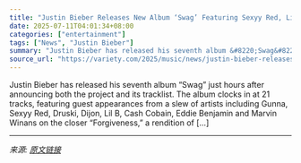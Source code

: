 ```yaml
---
title: "Justin Bieber Releases New Album ‘Swag’ Featuring Sexyy Red, Lil B and Gunna"
date: 2025-07-11T04:01:34+08:00
categories: ["entertainment"]
tags: ["News", "Justin Bieber"]
summary: "Justin Bieber has released his seventh album &#8220;Swag&#8221; just hours after announcing both the project and its tracklist. The album clocks in at 21 tracks, featuring guest appearances from a sle"
source_url: "https://variety.com/2025/music/news/justin-bieber-releases-new-album-swag-1236452969/"
---
```


Justin Bieber has released his seventh album &#8220;Swag&#8221; just hours after announcing both the project and its tracklist. The album clocks in at 21 tracks, featuring guest appearances from a slew of artists including Gunna, Sexyy Red, Druski, Dijon, Lil B, Cash Cobain, Eddie Benjamin and Marvin Winans on the closer &#8220;Forgiveness,&#8221; a rendition of [&#8230;]

---

*来源: [原文链接](https://variety.com/2025/music/news/justin-bieber-releases-new-album-swag-1236452969/)*
